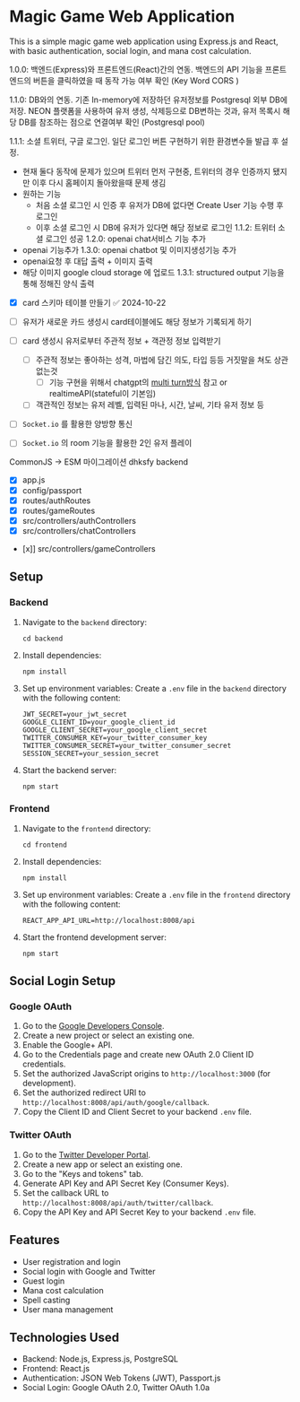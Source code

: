 # Magic Game Web Application

This is a simple magic game web application using Express.js and React, with basic authentication, social login, and mana cost calculation.

1.0.0: 백엔드(Express)와 프론트엔드(React)간의 연동. 백엔드의 API 기능을 프론트엔드의 버튼을 클릭하였을 때 동작 가능 여부 확인 (Key Word CORS )

1.1.0: DB와의 연동. 기존 In-memory에 저장하던 유저정보를 Postgresql 외부 DB에 저장. NEON 플랫폼을 사용하여 유저 생성, 삭제등으로 DB변하는 것과, 유저 목록시 해당 DB를 참조하는 점으로 연결여부 확인 (Postgresql pool)

1.1.1: 소셜 트위터, 구글 로그인. 일단 로그인 버튼 구현하기 위한 환경변수들 발급 후 설정.
   - 현재 둘다 동작에 문제가 있으며 트위터 먼저 구현중, 트위터의 경우 인증까지 됐지만 이후 다시 홈페이지 돌아왔을때 문제 생김
   - 원하는 기능
      -  처음 소셜 로그인 시 인증 후 유저가 DB에 없다면 Create User 기능 수행 후 로그인
      -  이후 소셜 로그인 시 DB에 유저가 있다면 해당 정보로 로그인
1.1.2: 트위터 소셜 로그인 성공
1.2.0: openai chat서비스 기능 추가
- openai 기능추가
1.3.0: openai chatbot 및 이미지생성기능 추가
- openai요청 후 대답 출력 + 이미지 출력
- 해당 이미지 google cloud storage 에 업로드
	1.3.1: structured output 기능을 통해 정해진 양식 출력


- [x] card  스키마 테이블 만들기 ✅ 2024-10-22
- [ ] 유저가 새로운 카드 생성시 card테이블에도 해당 정보가 기록되게 하기
- [ ] card 생성시 유저로부터 주관적 정보 + 객관정 정보 입력받기
	- [ ] 주관적 정보는 좋아하는 성격, 마법에 담긴 의도, 타입 등등 거짓말을 쳐도 상관없는것
		- [ ] 기능 구현을 위해서 chatgpt의 [multi turn방식](https://platform.openai.com/docs/guides/text-generation/conversations-and-context) 참고 or realtimeAPI(stateful이 기본임)
	- [ ] 객관적인 정보는 유저 레벨, 입력된 마나, 시간, 날씨, 기타 유저 정보 등
- [ ]  `Socket.io` 를 활용한 양방향 통신
- [ ] `Socket.io` 의 room  기능을 활용한 2인 유저 플레이 


CommonJS -> ESM 마이그레이션 dhksfy
backend
- [x] app.js
- [x] config/passport
- [x] routes/authRoutes
- [x] routes/gameRoutes
- [x] src/controllers/authControllers
- [x] src/controllers/chatControllers
- [x]] src/controllers/gameControllers

## Setup

### Backend

1. Navigate to the `backend` directory:
   ```
   cd backend
   ```

2. Install dependencies:
   ```
   npm install
   ```

3. Set up environment variables:
   Create a `.env` file in the `backend` directory with the following content:
   ```
   JWT_SECRET=your_jwt_secret
   GOOGLE_CLIENT_ID=your_google_client_id
   GOOGLE_CLIENT_SECRET=your_google_client_secret
   TWITTER_CONSUMER_KEY=your_twitter_consumer_key
   TWITTER_CONSUMER_SECRET=your_twitter_consumer_secret
   SESSION_SECRET=your_session_secret
   ```

4. Start the backend server:
   ```
   npm start
   ```

### Frontend

1. Navigate to the `frontend` directory:
   ```
   cd frontend
   ```

2. Install dependencies:
   ```
   npm install
   ```

3. Set up environment variables:
   Create a `.env` file in the `frontend` directory with the following content:
   ```
   REACT_APP_API_URL=http://localhost:8008/api
   ```

4. Start the frontend development server:
   ```
   npm start
   ```

## Social Login Setup

### Google OAuth

1. Go to the [Google Developers Console](https://console.developers.google.com/).
2. Create a new project or select an existing one.
3. Enable the Google+ API.
4. Go to the Credentials page and create new OAuth 2.0 Client ID credentials.
5. Set the authorized JavaScript origins to `http://localhost:3000` (for development).
6. Set the authorized redirect URI to `http://localhost:8008/api/auth/google/callback`.
7. Copy the Client ID and Client Secret to your backend `.env` file.

### Twitter OAuth

1. Go to the [Twitter Developer Portal](https://developer.twitter.com/en/portal/dashboard).
2. Create a new app or select an existing one.
3. Go to the "Keys and tokens" tab.
4. Generate API Key and API Secret Key (Consumer Keys).
5. Set the callback URL to `http://localhost:8008/api/auth/twitter/callback`.
6. Copy the API Key and API Secret Key to your backend `.env` file.

## Features

- User registration and login
- Social login with Google and Twitter
- Guest login
- Mana cost calculation
- Spell casting
- User mana management

## Technologies Used

- Backend: Node.js, Express.js, PostgreSQL
- Frontend: React.js
- Authentication: JSON Web Tokens (JWT), Passport.js
- Social Login: Google OAuth 2.0, Twitter OAuth 1.0a
